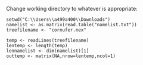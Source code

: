 Change working directory to whatever is appropriate:
```
setwd("C:\\Users\\a499a400\\Downloads")
namelist <- as.matrix(read.table("namelist.txt"))
treefilename <- "cornufer.nex"

temp <- readLines(treefilename)
lentemp <- length(temp)
lennamelist <- dim(namelist)[1]
outtemp <- matrix(NA,nrow=lentemp,ncol=1)
